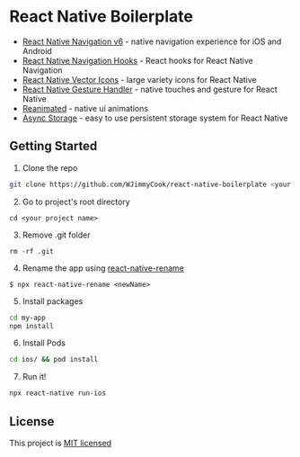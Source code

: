# React Native Boilerplate

- [React Native Navigation v6](https://github.com/wix/react-native-navigation) - native navigation experience for iOS and Android
- [React Native Navigation Hooks](https://github.com/underscopeio/react-native-navigation-hooks) - React hooks for React Native Navigation
- [React Native Vector Icons](https://github.com/oblador/react-native-vector-icons) - large variety icons for React Native
- [React Native Gesture Handler](https://github.com/kmagiera/react-native-gesture-handler) - native touches and gesture for React Native
- [Reanimated](https://github.com/software-mansion/react-native-reanimated) - native ui animations
- [Async Storage](https://github.com/react-native-community/async-storage) - easy to use persistent storage system for React Native

## Getting Started

1. Clone the repo

```bash
git clone https://github.com/WJimmyCook/react-native-boilerplate <your project name>
```

2. Go to project's root directory

```
cd <your project name>
```

3. Remove .git folder

```
rm -rf .git
```

4. Rename the app using [react-native-rename](https://github.com/junedomingo/react-native-rename)

```
$ npx react-native-rename <newName>
```

5. Install packages

```bash
cd my-app
npm install
```

6. Install Pods

```bash
cd ios/ && pod install
```

7. Run it!

```bash
npx react-native run-ios
```

## License

This project is [MIT licensed](/LICENSE.md)
